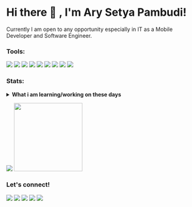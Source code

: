 # Hi there 👋 , I'm Ary Setya Pambudi!
Currently I am open to any opportunity especially in IT as a Mobile Developer and Software Engineer. 

### Tools:
<p>
    <img src="https://img.shields.io/badge/OS-Windows-blue?&logo=Windows" />
    <img src="https://img.shields.io/badge/Code-Android-green?&logo=Android" />
    <img src="https://img.shields.io/badge/Code-Kotlin-blue?&logo=Kotlin" />
    <img src="https://img.shields.io/badge/Code-PHP-blue?&logo=PHP" />
    <img src="https://img.shields.io/badge/FRAMEWORK-LARAVEL-red?&logo=LARAVEL" />
    <img src="https://img.shields.io/badge/IDE-Android-green?&logo=Android-Studio" />
    <img src="https://img.shields.io/badge/IDE-Intellij-black?&logo=Intellij-IDEA" />
    <img src="https://img.shields.io/badge/Text%20Editor-Visual%20Studio%20Code-blue?&logo=visual%20studio%20code&logoColor=blue" />
    <img src="https://gpvc.arturio.dev/arysetya" />
</p>

### Stats:
<details>
 <summary><strong>What i am learning/working on these days</strong></summary>
    - 🌱 Currently I am learning more about Android Native with kotlin </br>
    - 👯 I’m looking to collaborate on open source </br>
    - 💬 Ask me about anything.</br>
    - 📫 How to reach me: <a href="mailto:programmeranak@gmail.com">Email me!</a>  </br>
    - ⚡ Fun fact: ... </br>
</details>
<p>
    <img src="https://github-readme-stats.vercel.app/api?username=arysetya&show_icons=true" /> <img src="https://github-readme-stats.vercel.app/api/top-langs/?username=arysetya&layout=compact" height=180 />
</p>

### Let's connect!
<p>
    <a href="https://arysetya.me" target="blank"><img src="https://img.shields.io/badge/Website-https://arysetya.me-green?" /></a>
    <a href="https://www.linkedin.com/in/arysetya/" target="blank"><img src="https://img.shields.io/badge/Ary_Setya-30302f?style=flat&logo=linkedin" /></a>
    <a href="https://www.instagram.com/set.yaa/" target="blank"><img src="https://img.shields.io/badge/Ary_Setya-30302f?style=flat&logo=instagram" /></a>
    <a href="https://twitter.com/arysetyap_" target="blank"><img src="https://img.shields.io/badge/@arysetyap_-30302f?style=flat&logo=twitter" /></a>
    <a href="https://www.paypal.com/paypalme/ArySetyaPambudi" target="blank"><img src="https://ionicabizau.github.io/badges/paypal.svg" /></a>
</p>

